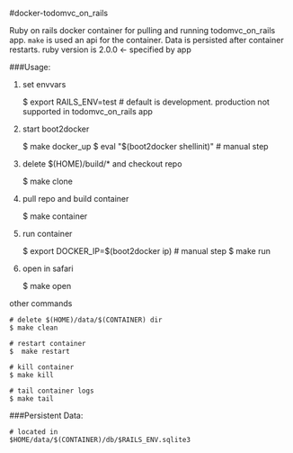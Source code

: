 #docker-todomvc_on_rails

Ruby on rails docker container for pulling and running todomvc_on_rails app. `make` is used an api for the container. Data is persisted after container restarts. ruby version is 2.0.0 <- specified by app

###Usage:

1. set envvars

	$ export RAILS_ENV=test		# default is development. production not supported in todomvc_on_rails app
	
2. start boot2docker

	$ make docker_up
	$ eval "$(boot2docker shellinit)"	# manual step
	
3. delete $(HOME)/build/* and checkout repo

	$ make clone
	
4. pull repo and build container

	$ make container
	
5. run container

	$ export DOCKER_IP=$(boot2docker ip)	# manual step
	$ make run
	
6. open in safari

	$ make open
	
other commands

	# delete $(HOME)/data/$(CONTAINER) dir
	$ make clean
	
	# restart container
	$  make restart
	
	# kill container
	$ make kill
	
	# tail container logs
	$ make tail

###Persistent Data:

	# located in 
	$HOME/data/$(CONTAINER)/db/$RAILS_ENV.sqlite3
